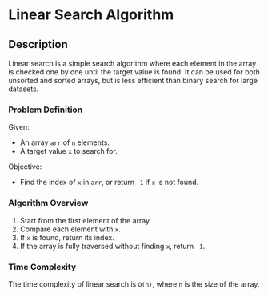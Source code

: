 # Linear Search Algorithm

## Description

Linear search is a simple search algorithm where each element in the array is checked one by one until the target value is found. It can be used for both unsorted and sorted arrays, but is less efficient than binary search for large datasets.

### Problem Definition

Given:
- An array `arr` of `n` elements.
- A target value `x` to search for.

Objective:
- Find the index of `x` in `arr`, or return `-1` if `x` is not found.

### Algorithm Overview

1. Start from the first element of the array.
2. Compare each element with `x`.
3. If `x` is found, return its index.
4. If the array is fully traversed without finding `x`, return `-1`.

### Time Complexity

The time complexity of linear search is `O(n)`, where `n` is the size of the array.
